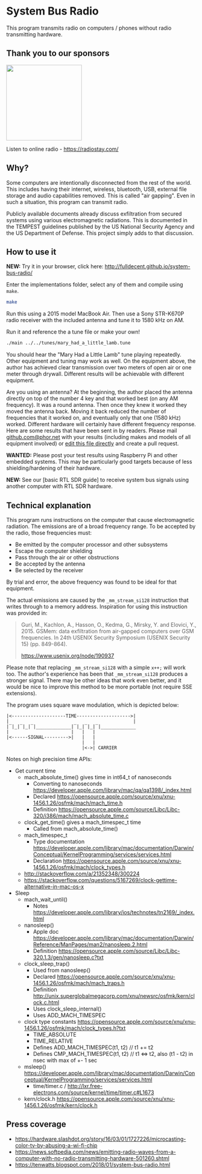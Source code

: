 # System Bus Radio

This program transmits radio on computers / phones without radio transmitting hardware.

## Thank you to our sponsors

<img src="https://radiostay.com/images/logo.svg" width=200>

Listen to online radio - <https://radiostay.com/>

## Why?

Some computers are intentionally disconnected from the rest of the world. This includes having their internet, wireless, bluetooth, USB, external file storage and audio capabilities removed. This is called "air gapping". Even in such a situation, this program can transmit radio.

Publicly available documents already discuss exfiltration from secured systems using various electromagnetic radiations. This is documented in the TEMPEST guidelines published by the US National Security Agency and the US Department of Defense. This project simply adds to that discussion.

## How to use it

**NEW:** Try it in your browser, click here: <http://fulldecent.github.io/system-bus-radio/>

Enter the implementations folder, select any of them and compile using `make`.

```sh
make
```

Run this using a 2015 model MacBook Air. Then use a Sony STR-K670P radio receiver with the included antenna and tune it to 1580 kHz on AM.

Run it and reference the a tune file or make your own!

```sh
./main ../../tunes/mary_had_a_little_lamb.tune
```

You should hear the "Mary Had a Little Lamb" tune playing repeatedly. Other equipment and tuning may work as well. On the equipment above, the author has achieved clear transmission over two meters of open air or one meter through drywall. Different results will be achievable with different equipment.

Are you using an antenna? At the beginning, the author placed the antenna directly on top of the number 4 key and that worked best (on any AM frequency). It was a round antenna. Then once they knew it worked they moved the antenna back. Moving it back reduced the number of frequencies that it worked on, and eventually only that one (1580 kHz) worked. Different hardware will certainly have different frequency response. Here are some results that have been sent in by readers. Please mail <github.com@phor.net> with your results (including makes and models of all equipment involved) or [edit this file directly](https://github.com/fulldecent/system-bus-radio/edit/master/TEST-DATA.tsv) and create a pull request.

**WANTED:** Please post your test results using Raspberry Pi and other embedded systems. This may be particularly good targets because of less shielding/hardening of their hardware.

**NEW:** See our [basic RTL SDR guide] to receive system bus signals using another computer with RTL SDR hardware.

## Technical explanation

This program runs instructions on the computer that cause electromagnetic radiation. The emissions are of a broad frequency range. To be accepted by the radio, those frequencies must:

* Be emitted by the computer processor and other subsystems
* Escape the computer shielding
* Pass through the air or other obstructions
* Be accepted by the antenna
* Be selected by the receiver

By trial and error, the above frequency was found to be ideal for that equipment.

The actual emissions are caused by the `_mm_stream_si128` instruction that writes through to a memory address. Inspiration for using this instruction was provided in:

> Guri, M., Kachlon, A., Hasson, O., Kedma, G., Mirsky, Y. and Elovici, Y., 2015. GSMem: data exfiltration from air-gapped computers over GSM frequencies. In 24th USENIX Security Symposium (USENIX Security 15) (pp. 849-864).
>
> <https://www.usenix.org/node/190937>

Please note that replacing `_mm_stream_si128` with a simple `x++;` will work too. The author's experience has been that  `_mm_stream_si128` produces a stronger signal. There may be other ideas that work even better, and it would be nice to improve this method to be more portable (not require SSE extensions).

The program uses square wave modulation, which is depicted below:

```
|<--------------------TIME-------------------->|
|                                              |
|‾|_|‾|_|‾|_____________|‾|_|‾|_|‾|_____________
|                       |   |   |
|<------SIGNAL--------->|   |   |
                            |   |
                            |<->| CARRIER
```

Notes on high precision time APIs:

* Get current time
  * mach_absolute_time() gives time in int64_t of nanoseconds
    * Converting to nanoseconds <https://developer.apple.com/library/mac/qa/qa1398/_index.html>
    * Declared <https://opensource.apple.com/source/xnu/xnu-1456.1.26/osfmk/mach/mach_time.h>
    * Definition <https://opensource.apple.com/source/Libc/Libc-320/i386/mach/mach_absolute_time.c>
  * clock_get_time() gives a mach_timespec_t time
    * Called from mach_absolute_time()
  * mach_timespec_t
    * Type documentation <https://developer.apple.com/library/mac/documentation/Darwin/Conceptual/KernelProgramming/services/services.html>
    * Declaration <https://opensource.apple.com/source/xnu/xnu-1456.1.26/osfmk/mach/clock_types.h>
  * <http://stackoverflow.com/a/21352348/300224>
  * <https://stackoverflow.com/questions/5167269/clock-gettime-alternative-in-mac-os-x>
* Sleep
  * mach_wait_until()
    * Notes <https://developer.apple.com/library/ios/technotes/tn2169/_index.html>
  * nanosleep()
    * Apple doc <https://developer.apple.com/library/mac/documentation/Darwin/Reference/ManPages/man2/nanosleep.2.html>
    * Definition <https://opensource.apple.com/source/Libc/Libc-320.1.3/gen/nanosleep.c?txt>
  * clock_sleep_trap()
    * Used from nanosleep()
    * Declared <https://opensource.apple.com/source/xnu/xnu-1456.1.26/osfmk/mach/mach_traps.h>
    * Definition <http://unix.superglobalmegacorp.com/xnu/newsrc/osfmk/kern/clock.c.html>
    * Uses clock_sleep_internal()
    * Uses ADD_MACH_TIMESPEC
  * clock type constants <https://opensource.apple.com/source/xnu/xnu-1456.1.26/osfmk/mach/clock_types.h?txt>
    * TIME_ABSOLUTE
    * TIME_RELATIVE
    * Defines ADD_MACH_TIMESPEC(t1, t2) // t1  += t2
    * Defines CMP_MACH_TIMESPEC(t1, t2) // t1 <=> t2, also (t1 - t2) in nsec with max of +- 1 sec
  * msleep() <https://developer.apple.com/library/mac/documentation/Darwin/Conceptual/KernelProgramming/services/services.html>
    * time/timer.c /  <http://lxr.free-electrons.com/source/kernel/time/timer.c#L1673>
  * kern/clock.h <https://opensource.apple.com/source/xnu/xnu-1456.1.26/osfmk/kern/clock.h>

## Press coverage

* <https://hardware.slashdot.org/story/16/03/01/1727226/microcasting-color-tv-by-abusing-a-wi-fi-chip>
* <https://news.softpedia.com/news/emitting-radio-waves-from-a-computer-with-no-radio-transmitting-hardware-501260.shtml>
* <https://tenwatts.blogspot.com/2018/01/system-bus-radio.html>